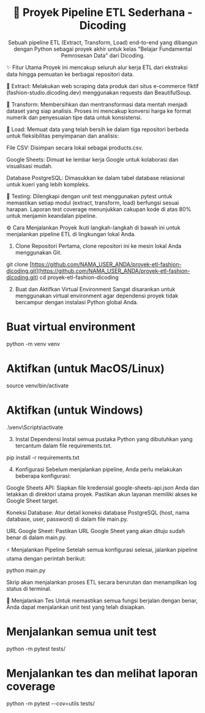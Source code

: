 <div align="center">
<h1 align="center">🚀 Proyek Pipeline ETL Sederhana - Dicoding</h1>
<p align="center">
Sebuah pipeline ETL (Extract, Transform, Load) end-to-end yang dibangun dengan Python sebagai proyek akhir untuk kelas "Belajar Fundamental Pemrosesan Data" dari Dicoding.
</p>
</div>

<div align="center">

</div>

✨ Fitur Utama
Proyek ini mencakup seluruh alur kerja ETL dari ekstraksi data hingga pemuatan ke berbagai repositori data.

📄 Extract: Melakukan web scraping data produk dari situs e-commerce fiktif (fashion-studio.dicoding.dev) menggunakan requests dan BeautifulSoup.

🔄 Transform: Membersihkan dan mentransformasi data mentah menjadi dataset yang siap analisis. Proses ini mencakup konversi harga ke format numerik dan penyesuaian tipe data untuk konsistensi.

💾 Load: Memuat data yang telah bersih ke dalam tiga repositori berbeda untuk fleksibilitas penyimpanan dan analisis:

File CSV: Disimpan secara lokal sebagai products.csv.

Google Sheets: Dimuat ke lembar kerja Google untuk kolaborasi dan visualisasi mudah.

Database PostgreSQL: Dimasukkan ke dalam tabel database relasional untuk kueri yang lebih kompleks.

🧪 Testing: Dilengkapi dengan unit test menggunakan pytest untuk memastikan setiap modul (extract, transform, load) berfungsi sesuai harapan. Laporan test coverage menunjukkan cakupan kode di atas 80% untuk menjamin keandalan pipeline.

⚙️ Cara Menjalankan Proyek
Ikuti langkah-langkah di bawah ini untuk menjalankan pipeline ETL di lingkungan lokal Anda.

1. Clone Repositori
Pertama, clone repositori ini ke mesin lokal Anda menggunakan Git.

git clone [https://github.com/NAMA_USER_ANDA/proyek-etl-fashion-dicoding.git](https://github.com/NAMA_USER_ANDA/proyek-etl-fashion-dicoding.git)
cd proyek-etl-fashion-dicoding

2. Buat dan Aktifkan Virtual Environment
Sangat disarankan untuk menggunakan virtual environment agar dependensi proyek tidak bercampur dengan instalasi Python global Anda.

# Buat virtual environment
python -m venv venv

# Aktifkan (untuk MacOS/Linux)
source venv/bin/activate

# Aktifkan (untuk Windows)
.\venv\Scripts\activate

3. Instal Dependensi
Instal semua pustaka Python yang dibutuhkan yang tercantum dalam file requirements.txt.

pip install -r requirements.txt

4. Konfigurasi
Sebelum menjalankan pipeline, Anda perlu melakukan beberapa konfigurasi:

Google Sheets API: Siapkan file kredensial google-sheets-api.json Anda dan letakkan di direktori utama proyek. Pastikan akun layanan memiliki akses ke Google Sheet target.

Koneksi Database: Atur detail koneksi database PostgreSQL (host, nama database, user, password) di dalam file main.py.

URL Google Sheet: Pastikan URL Google Sheet yang akan dituju sudah benar di dalam main.py.

⚡ Menjalankan Pipeline
Setelah semua konfigurasi selesai, jalankan pipeline utama dengan perintah berikut:

python main.py

Skrip akan menjalankan proses ETL secara berurutan dan menampilkan log status di terminal.

🧪 Menjalankan Tes
Untuk memastikan semua fungsi berjalan dengan benar, Anda dapat menjalankan unit test yang telah disiapkan.

# Menjalankan semua unit test
python -m pytest tests/

# Menjalankan tes dan melihat laporan coverage
python -m pytest --cov=utils tests/
